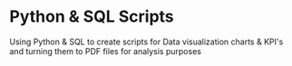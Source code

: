 # Python & SQL Scripts
Using Python &amp; SQL to create scripts for Data visualization charts &amp; KPI's and turning them to PDF files for analysis purposes
